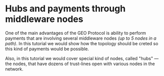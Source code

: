  
#  Hubs and payments through middleware nodes

One of the main advantages of the GEO Protocol is ability to perform payments that are involving several middleware nodes _(up to 5 nodes in a path)_. In this tutorial we would show how the topology should be creted so this kind of payments would be possible.

Also, in this tutorial we would cover special kind of nodes, called "hubs" — the nodes, that have dozens of trust-lines open with various nodes in the network.


